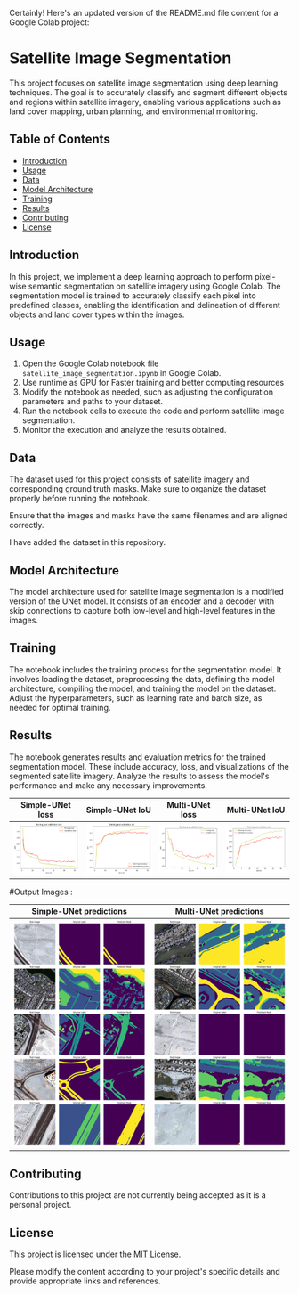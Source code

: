 Certainly! Here's an updated version of the README.md file content for a Google Colab project:

# Satellite Image Segmentation

This project focuses on satellite image segmentation using deep learning techniques. The goal is to accurately classify and segment different objects and regions within satellite imagery, enabling various applications such as land cover mapping, urban planning, and environmental monitoring.

## Table of Contents

- [Introduction](#introduction)
- [Usage](#usage)
- [Data](#data)
- [Model Architecture](#model-architecture)
- [Training](#training)
- [Results](#results)
- [Contributing](#contributing)
- [License](#license)

## Introduction

In this project, we implement a deep learning approach to perform pixel-wise semantic segmentation on satellite imagery using Google Colab. The segmentation model is trained to accurately classify each pixel into predefined classes, enabling the identification and delineation of different objects and land cover types within the images.

## Usage

1. Open the Google Colab notebook file `satellite_image_segmentation.ipynb` in Google Colab.
2. Use runtime as GPU for Faster training and better computing resources
3. Modify the notebook as needed, such as adjusting the configuration parameters and paths to your dataset.
4. Run the notebook cells to execute the code and perform satellite image segmentation.
5. Monitor the execution and analyze the results obtained.

## Data

The dataset used for this project consists of satellite imagery and corresponding ground truth masks. Make sure to organize the dataset properly before running the notebook.

Ensure that the images and masks have the same filenames and are aligned correctly.

I have added the dataset in this repository.

## Model Architecture

The model architecture used for satellite image segmentation is a modified version of the UNet model. It consists of an encoder and a decoder with skip connections to capture both low-level and high-level features in the images.

## Training

The notebook includes the training process for the segmentation model. It involves loading the dataset, preprocessing the data, defining the model architecture, compiling the model, and training the model on the dataset. Adjust the hyperparameters, such as learning rate and batch size, as needed for optimal training.

## Results

The notebook generates results and evaluation metrics for the trained segmentation model. These include accuracy, loss, and visualizations of the segmented satellite imagery. Analyze the results to assess the model's performance and make any necessary improvements.

| Simple-UNet loss                      | Simple-UNet IoU                          | Multi-UNet loss                      | Multi-UNet IoU                           |
|---------------------------------------|------------------------------------------|--------------------------------------|------------------------------------------|
| ![Alt Text 1](Result/evaluation.png)  | ![Alt Text 2](Result/evaluation_IoU.png) | ![Alt Text 3](Result/eval_multi.png) | ![Alt Text 4](Result/eval_IoU_multi.png) |

#Output Images :

| Simple-UNet predictions               | Multi-UNet predictions                   |
|---------------------------------------|------------------------------------------|
| ![Alt Text 1](Output/Simple.png)  | ![Alt Text 2](Output/Multi.png) |


## Contributing

Contributions to this project are not currently being accepted as it is a personal project.

## License

This project is licensed under the [MIT License](LICENSE).

Please modify the content according to your project's specific details and provide appropriate links and references.
